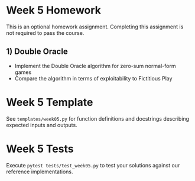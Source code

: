 # Week 5 Homework

This is an optional homework assignment. Completing this assignment is not required to pass the course.

## 1) Double Oracle
- Implement the Double Oracle algorithm for zero-sum normal-form games
- Compare the algorithm in terms of exploitability to Fictitious Play

# Week 5 Template

See `templates/week05.py` for function definitions and docstrings describing expected inputs and outputs.

# Week 5 Tests

Execute `pytest tests/test_week05.py` to test your solutions against our reference implementations.
